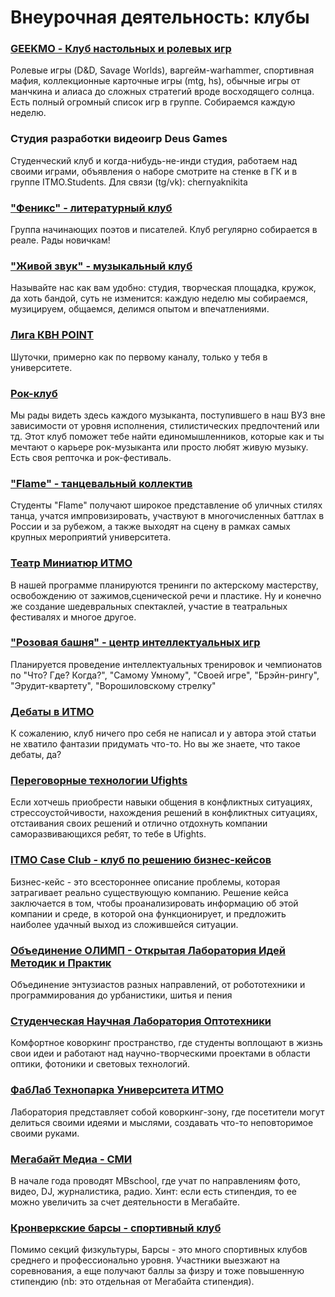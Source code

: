 # Внеурочная деятельность: клубы

### [GEEKMO - Клуб настольных и ролевых игр](https://vk.com/geekmo)

Ролевые игры (D&D, Savage Worlds), варгейм-warhammer, спортивная мафия, коллекционные карточные игры (mtg, hs), обычные игры от манчкина и алиаса до сложных стратегий вроде восходящего солнца. Есть полный огромный список игр в группе. Собираемся каждую неделю.

### Студия разработки видеоигр Deus Games
Студенческий клуб и когда-нибудь-не-инди студия, работаем над своими играми, объявления о наборе смотрите на стенке в ГК и в группе ITMO.Students. Для связи (tg/vk): chernyaknikita

### ["Феникс" - литературный клуб](https://vk.com/litphenix)

Группа начинающих поэтов и писателей. Клуб регулярно собирается в реале. Рады новичкам!

### ["Живой звук" - музыкальный клуб](https://vk.com/muzclubitmo)

Называйте нас как вам удобно: студия, творческая площадка, кружок, да хоть бандой, суть не изменится: каждую неделю мы собираемся, музицируем, общаемся, делимся опытом и впечатлениями.

### [Лига КВН POINT](https://vk.com/pointkvn)

Шуточки, примерно как по первому каналу, только у тебя в университете.

### [Рок-клуб](https://vk.com/rockitmo)

Мы рады видеть здесь каждого музыканта, поступившего в наш ВУЗ вне зависимости от уровня исполнения, стилистических предпочтений или тд. Этот клуб поможет тебе найти единомышленников, которые как и ты мечтают о карьере рок-музыканта или просто любят живую музыку. Есть своя репточка и рок-фестиваль.

### ["Flame" - танцевальный коллектив](https://vk.com/flame_itmo)

Студенты "Flame" получают широкое представление об уличных стилях танца, учатся импровизировать, участвуют в многочисленных баттлах в России и за рубежом, а также выходят на сцену в рамках самых крупных мероприятий университета.

### [Театр Миниатюр ИТМО](https://vk.com/minitheater)

В нашей программе планируются тренинги по актерскому мастерству, освобождению от зажимов,сценической речи и пластике. Ну и конечно же создание шедевральных спектаклей, участие в театральных фестивалях и многое другое.

### ["Розовая башня" - центр интеллектуальных игр](https://vk.com/intellect_itmo)

Планируется проведение интеллектуальных тренировок и чемпионатов по "Что? Где? Когда?", "Самому Умному", "Своей игре", "Брэйн-рингу", "Эрудит-квартету", "Ворошиловскому стрелку"

### [Дебаты в ИТМО](https://vk.com/debate_itmo)

К сожалению, клуб ничего про себя не написал и у автора этой статьи не хватило фантазии придумать что-то. Но вы же знаете, что такое дебаты, да?

### [Переговорные технологии Ufights](https://vk.com/ufights_itmo)

Если хотчешь приобрести навыки общения в конфликтных ситуациях, стрессоустойчивости, нахождения решений в конфликтных ситуациях, отстаивания своих решений и отлично отдохнуть компании саморазвивающихся ребят, то тебе в Ufights.

### [ITMO Case Club - клуб по решению бизнес-кейсов](https://vk.com/itmo_case_club)

Бизнес-кейс - это всестороннее описание проблемы, которая затрагивает реально существующую компанию. Решение кейса заключается в том, чтобы проанализировать информацию об этой компании и среде, в которой она функционирует, и предложить наиболее удачный выход из сложившейся ситуации.

### [Объединение ОЛИМП - Открытая Лаборатория Идей Методик и Практик](https://vk.com/olimp_union)

Объединение энтузиастов разных направлений, от робототехники и программирования до урбанистики, шитья и пения

### [Студенческая Научная Лаборатория Оптотехники](https://vk.com/aco.snlo)

Комфортное коворкинг пространство, где студенты воплощают в жизнь свои идеи и работают над научно-творческими проектами в области оптики, фотоники и световых технологий.

### [ФабЛаб Технопарка Университета ИТМО](https://vk.com/fablabitmo)

Лаборатория представляет собой коворкинг-зону, где посетители могут делиться своими идеями и мыслями, создавать что-то неповторимое своими руками.

### [Мегабайт Медиа - СМИ](https://vk.com/mb.news)

В начале года проводят MBschool, где учат по направлениям фото, видео, DJ, журналистика, радио. Хинт: если есть стипендия, то ее можно увеличить за счет деятельности в Мегабайте.

### [Кронверкские барсы - спортивный клуб](https://vk.com/kronbars)

Помимо секций физкультуры, Барсы - это много спортивных клубов среднего и профессионально уровня. Участники выезжают на соревнования, а еще получают баллы за физру и тоже повышенную стипендию (nb: это отдельная от Мегабайта стипендия).
